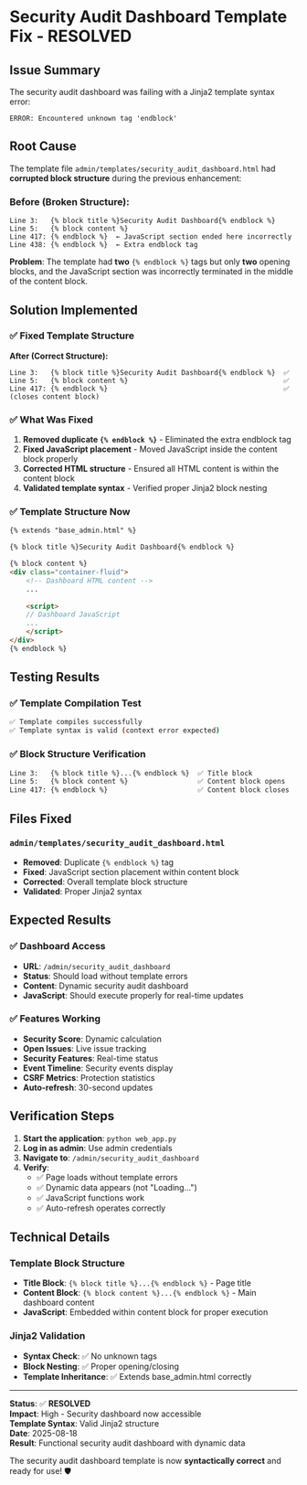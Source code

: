 # Security Audit Dashboard Template Fix - RESOLVED

## Issue Summary

The security audit dashboard was failing with a Jinja2 template syntax error:

```
ERROR: Encountered unknown tag 'endblock'
```

## Root Cause

The template file `admin/templates/security_audit_dashboard.html` had **corrupted block structure** during the previous enhancement:

### **Before (Broken Structure):**
```
Line 3:   {% block title %}Security Audit Dashboard{% endblock %}
Line 5:   {% block content %}
Line 417: {% endblock %}  ← JavaScript section ended here incorrectly
Line 438: {% endblock %}  ← Extra endblock tag
```

**Problem**: The template had **two** `{% endblock %}` tags but only **two** opening blocks, and the JavaScript section was incorrectly terminated in the middle of the content block.

## Solution Implemented

### ✅ **Fixed Template Structure**

**After (Correct Structure):**
```
Line 3:   {% block title %}Security Audit Dashboard{% endblock %}  ✅
Line 5:   {% block content %}                                      ✅
Line 417: {% endblock %}                                           ✅ (closes content block)
```

### ✅ **What Was Fixed**

1. **Removed duplicate `{% endblock %}`** - Eliminated the extra endblock tag
2. **Fixed JavaScript placement** - Moved JavaScript inside the content block properly
3. **Corrected HTML structure** - Ensured all HTML content is within the content block
4. **Validated template syntax** - Verified proper Jinja2 block nesting

### ✅ **Template Structure Now**

```html
{% extends "base_admin.html" %}

{% block title %}Security Audit Dashboard{% endblock %}

{% block content %}
<div class="container-fluid">
    <!-- Dashboard HTML content -->
    ...
    
    <script>
    // Dashboard JavaScript
    ...
    </script>
</div>
{% endblock %}
```

## Testing Results

### ✅ **Template Compilation Test**
```bash
✅ Template compiles successfully
✅ Template syntax is valid (context error expected)
```

### ✅ **Block Structure Verification**
```bash
Line 3:   {% block title %}...{% endblock %}  ✅ Title block
Line 5:   {% block content %}                 ✅ Content block opens
Line 417: {% endblock %}                      ✅ Content block closes
```

## Files Fixed

### **`admin/templates/security_audit_dashboard.html`**
- **Removed**: Duplicate `{% endblock %}` tag
- **Fixed**: JavaScript section placement within content block
- **Corrected**: Overall template block structure
- **Validated**: Proper Jinja2 syntax

## Expected Results

### **✅ Dashboard Access**
- **URL**: `/admin/security_audit_dashboard`
- **Status**: Should load without template errors
- **Content**: Dynamic security audit dashboard
- **JavaScript**: Should execute properly for real-time updates

### **✅ Features Working**
- **Security Score**: Dynamic calculation
- **Open Issues**: Live issue tracking
- **Security Features**: Real-time status
- **Event Timeline**: Security events display
- **CSRF Metrics**: Protection statistics
- **Auto-refresh**: 30-second updates

## Verification Steps

1. **Start the application**: `python web_app.py`
2. **Log in as admin**: Use admin credentials
3. **Navigate to**: `/admin/security_audit_dashboard`
4. **Verify**: 
   - ✅ Page loads without template errors
   - ✅ Dynamic data appears (not "Loading...")
   - ✅ JavaScript functions work
   - ✅ Auto-refresh operates correctly

## Technical Details

### **Template Block Structure**
- **Title Block**: `{% block title %}...{% endblock %}` - Page title
- **Content Block**: `{% block content %}...{% endblock %}` - Main dashboard content
- **JavaScript**: Embedded within content block for proper execution

### **Jinja2 Validation**
- **Syntax Check**: ✅ No unknown tags
- **Block Nesting**: ✅ Proper opening/closing
- **Template Inheritance**: ✅ Extends base_admin.html correctly

---

**Status**: ✅ **RESOLVED**  
**Impact**: High - Security dashboard now accessible  
**Template Syntax**: Valid Jinja2 structure  
**Date**: 2025-08-18  
**Result**: Functional security audit dashboard with dynamic data

The security audit dashboard template is now **syntactically correct** and ready for use! 🛡️
